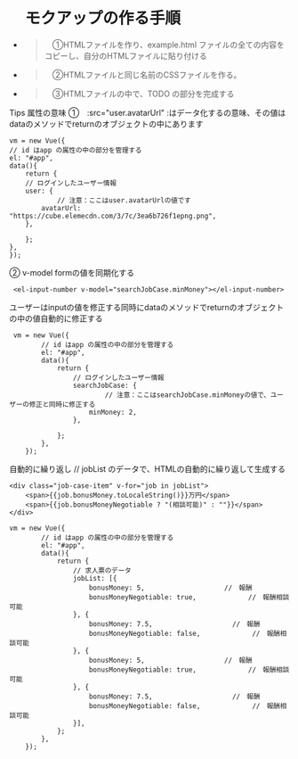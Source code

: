 # 　モクアップの作る手順

- > 　①HTMLファイルを作り、example.html ファイルの全ての内容をコピーし、自分のHTMLファイルに貼り付ける
- > 　②HTMLファイルと同じ名前のCSSファイルを作る。
- > 　③HTMLファイルの中で、TODO の部分を完成する

Tips
属性の意味
①　:src="user.avatarUrl" :はデータ化するの意味、その値はdataのメソッドでreturnのオブジェクトの中にあります
```
vm = new Vue({
// id はapp の属性の中の部分を管理する
el: "#app",
data(){
    return {
	// ログインしたユーザー情報
	user: {
			// 注意：ここはuser.avatarUrlの値です
	    avatarUrl: "https://cube.elemecdn.com/3/7c/3ea6b726f1epng.png", 
	},
	
    };
},
});
```
    
 ② v-model formの値を同期化する
```
 <el-input-number v-model="searchJobCase.minMoney"></el-input-number>
```
 
 ユーザーはinputの値を修正する同時にdataのメソッドでreturnのオブジェクトの中の値自動的に修正する
```
 vm = new Vue({
        // id はapp の属性の中の部分を管理する
        el: "#app",
        data(){
            return {
                // ログインしたユーザー情報
                searchJobCase: {
                		// 注意：ここはsearchJobCase.minMoneyの値で、ユーザーの修正と同時に修正する
                    minMoney: 2, 
                },
                
            };
        },
    });
```
    
自動的に繰り返し
// jobList のデータで、HTMLの自動的に繰り返して生成する
```
<div class="job-case-item" v-for="job in jobList">
	<span>{{job.bonusMoney.toLocaleString()}}万円</span>　
    <span>{{job.bonusMoneyNegotiable ? "(相談可能)" : ""}}</span> 
</div>
```
```
vm = new Vue({
        // id はapp の属性の中の部分を管理する
        el: "#app",
        data(){
            return {
                // 求人票のデータ
                jobList: [{
                    bonusMoney: 5,                    //　報酬
                    bonusMoneyNegotiable: true,             //　報酬相談可能
                }, {
                    bonusMoney: 7.5,                    //　報酬
                    bonusMoneyNegotiable: false,             //　報酬相談可能                                               
                }, {
                    bonusMoney: 5,                    //　報酬
                    bonusMoneyNegotiable: true,             //　報酬相談可能
                }, {
                    bonusMoney: 7.5,                    //　報酬
                    bonusMoneyNegotiable: false,             //　報酬相談可能                                               
                }],
            };
        },
    });
```
                                

